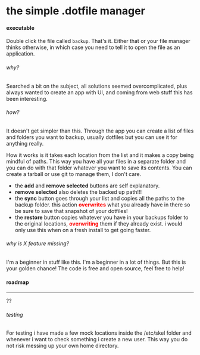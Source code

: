 # the simple .dotfile manager

#### executable

Double click the file called `backup`. That's it. Either that or your file manager thinks otherwise, in which case you need to tell it to open the file as an application.

###### why?

Searched a bit on the subject, all solutions seemed overcomplicated, plus always wanted to create an app with UI, and coming from web stuff this has been interesting.

###### how?

It doesn't get simpler than this. Through the app you can create a list of files and folders you want to backup, usually dotfiles but you can use it for anything really.

How it works is it takes each location from the list and it makes a copy being mindful of paths. This way you have all your files in a separate folder and you can do with that folder whatever you want to save its contents. You can create a tarball or use git to manage them, I don't care.

* the **add** and **remove selected** buttons are self explanatory. 
* **remove selected** also deletes the backed up path!!!
* the **sync** button goes through your list and copies all the paths to the backup folder. this action **<span style="color:red">overwrites</span>** what you already have in there so be sure to save that snapshot of your dotfiles!
* the **restore** button copies whatever you have in your backups folder to the original locations, **<span style="color:red">overwriting</span>** them if they already exist. i would only use this when on a fresh install to get going faster.

###### why is X feature missing?

I'm a beginner in stuff like this. I'm a beginner in a lot of things. But this is your golden chance! The code is free and open source, feel free to help!

#### roadmap
---

??

###### testing

For testing i have made a few mock locations inside the /etc/skel folder and whenever i want to check something i create a new user. This way you do not risk messing up your own home directory.